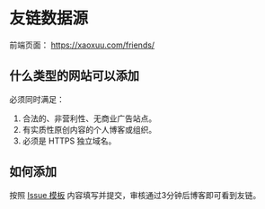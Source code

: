 # 友链数据源

前端页面： https://xaoxuu.com/friends/

## 什么类型的网站可以添加

必须同时满足：

1. 合法的、非营利性、无商业广告站点。
2. 有实质性原创内容的个人博客或组织。
3. 必须是 HTTPS 独立域名。

## 如何添加

按照 [Issue 模板](https://github.com/okaykai/links/issues/new/choose) 内容填写并提交，审核通过3分钟后博客即可看到友链。
